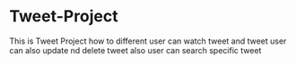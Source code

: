 # Tweet-Project
This is Tweet Project how to different user can watch tweet and tweet user can also update nd delete tweet also user can search specific tweet
